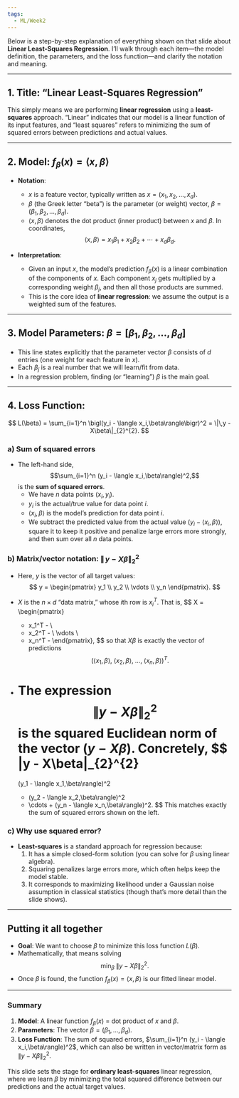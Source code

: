 ```yaml
---
tags:
  - ML/Week2
---
```

Below is a step-by-step explanation of everything shown on that slide about **Linear Least-Squares Regression**. I’ll walk through each item—the model definition, the parameters, and the loss function—and clarify the notation and meaning.

---

## 1. Title: “Linear Least-Squares Regression”

This simply means we are performing **linear regression** using a **least-squares** approach. “Linear” indicates that our model is a linear function of its input features, and “least squares” refers to minimizing the sum of squared errors between predictions and actual values.

---

## 2. Model: $f_{\beta}(x) = \langle x, \beta \rangle$

- **Notation**: 
  - $x$ is a feature vector, typically written as $x = (x_1, x_2, \ldots, x_d)$.
  - $\beta$ (the Greek letter “beta”) is the parameter (or weight) vector, $\beta = (\beta_1, \beta_2, \ldots, \beta_d)$.
  - $\langle x, \beta \rangle$ denotes the dot product (inner product) between $x$ and $\beta$. In coordinates, 
    $$\langle x, \beta \rangle = x_1 \beta_1 + x_2 \beta_2 + \cdots + x_d \beta_d.$$

- **Interpretation**: 
  - Given an input $x$, the model’s prediction $f_{\beta}(x)$ is a linear combination of the components of $x$. Each component $x_j$ gets multiplied by a corresponding weight $\beta_j$, and then all those products are summed.
  - This is the core idea of **linear regression**: we assume the output is a weighted sum of the features.

---

## 3. Model Parameters: $\beta = [\beta_1, \beta_2, \ldots, \beta_d]$

- This line states explicitly that the parameter vector $\beta$ consists of $d$ entries (one weight for each feature in $x$).
- Each $\beta_j$ is a real number that we will learn/fit from data.
- In a regression problem, finding (or “learning”) $\beta$ is the main goal.

---

## 4. Loss Function: 
$$
L(\beta) = \sum_{i=1}^n \bigl(y_i - \langle x_i,\beta\rangle\bigr)^2 
= \|\,y - X\beta\|_{2}^{2}.
$$

### a) Sum of squared errors

- The left-hand side, 
  $$\sum_{i=1}^n (y_i - \langle x_i,\beta\rangle)^2,$$
  is the **sum of squared errors**. 
  - We have $n$ data points $(x_i, y_i)$. 
  - $y_i$ is the actual/true value for data point $i$.
  - $\langle x_i,\beta\rangle$ is the model’s prediction for data point $i$.
  - We subtract the predicted value from the actual value $(y_i - \langle x_i,\beta\rangle)$, square it to keep it positive and penalize large errors more strongly, and then sum over all $n$ data points.

### b) Matrix/vector notation: $\|\,y - X\beta\|_{2}^{2}$

- Here, $y$ is the vector of all target values:
  $$
  y = 
  \begin{pmatrix}
    y_1 \\
    y_2 \\
    \vdots \\
    y_n
  \end{pmatrix}.
  $$
- $X$ is the $n \times d$ “data matrix,” whose $i$th row is $x_i^T$. That is, 
  $$
  X = 
  \begin{pmatrix}
    - x_1^T - \\
    - x_2^T - \\
    \vdots \\
    - x_n^T - 
  \end{pmatrix},
  $$
  so that $X \beta$ is exactly the vector of predictions 
  $$\bigl(\langle x_1,\beta\rangle,\; \langle x_2,\beta\rangle,\; \dots,\; \langle x_n,\beta\rangle\bigr)^T.$$

- The expression 
  $$\|y - X\beta\|_{2}^{2}$$
  is the **squared Euclidean norm** of the vector $(y - X\beta)$. Concretely,
  $$
  \|y - X\beta\|_{2}^{2} 
  = 
  (y_1 - \langle x_1,\beta\rangle)^2 
  + (y_2 - \langle x_2,\beta\rangle)^2 
  + \cdots + (y_n - \langle x_n,\beta\rangle)^2.
  $$
  This matches exactly the sum of squared errors shown on the left.

### c) Why use squared error?

- **Least-squares** is a standard approach for regression because:
  1. It has a simple closed-form solution (you can solve for $\beta$ using linear algebra).
  2. Squaring penalizes large errors more, which often helps keep the model stable.
  3. It corresponds to maximizing likelihood under a Gaussian noise assumption in classical statistics (though that’s more detail than the slide shows).

---

## Putting it all together

- **Goal**: We want to choose $\beta$ to minimize this loss function $L(\beta)$.  
- Mathematically, that means solving 
  $$\min_{\beta} \; \|y - X\beta\|_{2}^{2}.$$
- Once $\beta$ is found, the function $f_{\beta}(x) = \langle x, \beta\rangle$ is our fitted linear model.

---

### Summary

1. **Model**: A linear function $f_{\beta}(x)$ = dot product of $x$ and $\beta$.  
2. **Parameters**: The vector $\beta = (\beta_1, \ldots, \beta_d)$.  
3. **Loss Function**: The sum of squared errors, $\sum_{i=1}^n (y_i - \langle x_i,\beta\rangle)^2$, which can also be written in vector/matrix form as $\|y - X\beta\|_2^2$.

This slide sets the stage for **ordinary least-squares** linear regression, where we learn $\beta$ by minimizing the total squared difference between our predictions and the actual target values.
